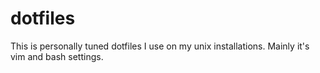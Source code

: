 dotfiles
========

This is personally tuned dotfiles I use on my unix installations. Mainly it's vim and bash settings.